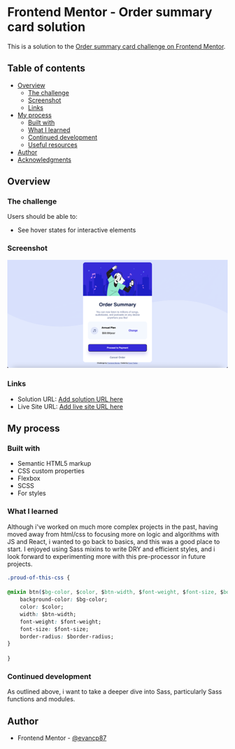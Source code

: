 # Frontend Mentor - Order summary card solution

This is a solution to the [Order summary card challenge on Frontend Mentor](https://www.frontendmentor.io/challenges/order-summary-component-QlPmajDUj). 

## Table of contents

- [Overview](#overview)
  - [The challenge](#the-challenge)
  - [Screenshot](#screenshot)
  - [Links](#links)
- [My process](#my-process)
  - [Built with](#built-with)
  - [What I learned](#what-i-learned)
  - [Continued development](#continued-development)
  - [Useful resources](#useful-resources)
- [Author](#author)
- [Acknowledgments](#acknowledgments)


## Overview

### The challenge

Users should be able to:

- See hover states for interactive elements

### Screenshot

![](./images/Desktop-screenshot.png)



### Links

- Solution URL: [Add solution URL here](https://your-solution-url.com)
- Live Site URL: [Add live site URL here](https://fem-ordercomponent.netlify.app/)

## My process

### Built with

- Semantic HTML5 markup
- CSS custom properties
- Flexbox
- SCSS
 - For styles

### What I learned

Although i've worked on much more complex projects in the past, having moved away from html/css to focusing more on logic and algorithms with JS and React, i wanted to go back to basics, and this was a good place to start. I enjoyed using Sass mixins to write DRY and efficient styles, and i look forward to experimenting more with this pre-processor in future projects.


```css
.proud-of-this-css {
  
@mixin btn($bg-color, $color, $btn-width, $font-weight, $font-size, $border-radius) {
    background-color: $bg-color;
    color: $color;
    width: $btn-width;
    font-weight: $font-weight;
    font-size: $font-size;
    border-radius: $border-radius;
}
 
}
```


### Continued development

As outlined above, i want to take a deeper dive into Sass, particularly Sass functions and modules.


## Author

- Frontend Mentor - [@evancp87](https://www.frontendmentor.io/profile/evancp87)
